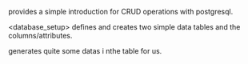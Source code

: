<CRUD Review> provides a simple introduction for CRUD operations with postgresql.

<database_setup> defines and creates two simple data tables and the columns/attributes. 

<lotsofmenus> generates quite some datas i nthe table for us.